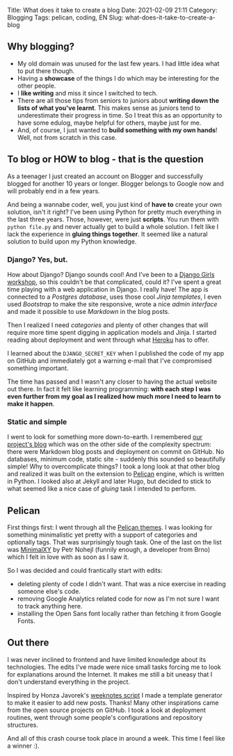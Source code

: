 Title: What does it take to create a blog
Date: 2021-02-09 21:11
Category: Blogging
Tags: pelican, coding, EN
Slug: what-does-it-take-to-create-a-blog


## Why blogging?

- My old domain was unused for the last few years. I had little idea what to put there though.
- Having a **showcase** of the things I do which may be interesting for the other people. 
- I **like writing** and miss it since I switched to tech. 
- There are all those tips from seniors to juniors about **writing down the lists of what you've learnt**. 
This makes sense as juniors tend to underestimate their progress in time.
So I treat this as an opportunity to have some edulog, maybe helpful for others, maybe just for me.
- And, of course, I just wanted to **build something with my own hands**! Well, not from scratch in this case.


## To blog or HOW to blog - that is the question

As a teenager I just created an account on Blogger and successfully blogged for another 10 years or longer. 
Blogger belongs to Google now and will probably end in a few years.

And being a wannabe coder, well, you just kind of **have to** create your own solution, isn't it right?
I've been using Python for pretty much everything in the last three years. 
Those, however, were just **scripts**. 
You run them with `python file.py` and never actually get to build a whole solution.
I felt like I lack the experience in **gluing things together**. 
It seemed like a natural solution to build upon my Python knowledge.

### Django? Yes, but.

How about Django? Django sounds cool! 
And I've been to a [Django Girls workshop](https://tutorial.djangogirls.org/en/), so this couldn't be that complicated, could it? 
I've spent a great time playing with a web application in Django. I really have! 
The app is connected to a *Postgres database*, uses those cool *Jinja templates*, I even used *Bootstrap* to make the site responsive, wrote a nice *admin interface* and made it possible to use *Markdown* in the blog posts. 

Then I realized I need *categories* and plenty of other changes that will require more time spent digging in application models and Jinja.
I started reading about deployment and went through what [Heroku](https://www.heroku.com/) has to offer.

I learned about the `DJANGO_SECRET_KEY` when I published the code of my app on GitHub and immediately got a warning e-mail that I've compromised something important.

The time has passed and I wasn't any closer to having the actual website out there. 
In fact it felt like learning programming: **with each step I was even further from my goal as I realized how much more I need to learn to make it happen**.


### Static and simple

I went to look for something more down-to-earth. 
I remembered [our project's blog](https://roboprojekt.pyladies.cz/) which was on the other side of the complexity spectrum: there were Markdown blog posts and deployment on commit on GitHub. 
No databases, minimum code, static site - suddenly this sounded so beautifully simple!
Why to overcomplicate things?
I took a long look at that other blog and realized it was built on the extension to [Pelican](https://blog.getpelican.com/) engine, which is written in Python. 
I looked also at Jekyll and later Hugo, but decided to stick to what seemed like a nice case of *gluing* task I intended to perform.

## Pelican

First things first: I went through all the [Pelican themes](http://www.pelicanthemes.com/). I was looking for something minimalistic yet pretty with a support of categories and optionally tags. 
That was surprisingly tough task.
One of the last on the list was [MinimalXY](https://github.com/petrnohejl/MinimalXY) by Petr Nohejl (funnily enough, a developer from Brno) which I felt in love with as soon as I saw it. 

So I was decided and could frantically start with edits:

- deleting plenty of code I didn't want. That was a nice exercise in reading someone else's code. 
- removing Google Analytics related code for now as I'm not sure I want to track anything here.
- installing the Open Sans font locally rather than fetching it from Google Fonts. 


## Out there
I was never inclined to frontend and have limited knowledge about its technologies. 
The edits I've made were nice small tasks forcing me to look for explanations around the Internet. 
It makes me still a bit uneasy that I don't understand everything in the project.

Inspired by Honza Javorek's [weeknotes script](https://github.com/honzajavorek/honzajavorek.cz/blob/master/weeknotes.py) I made a template generator to make it easier to add new posts. Thanks!
Many other inspirations came from the open source projects on GitHub. 
I took a look at deployment routines, went through some people's configurations and repository structures. 

And all of this crash course took place in around a week.
This time I feel like a winner :).
